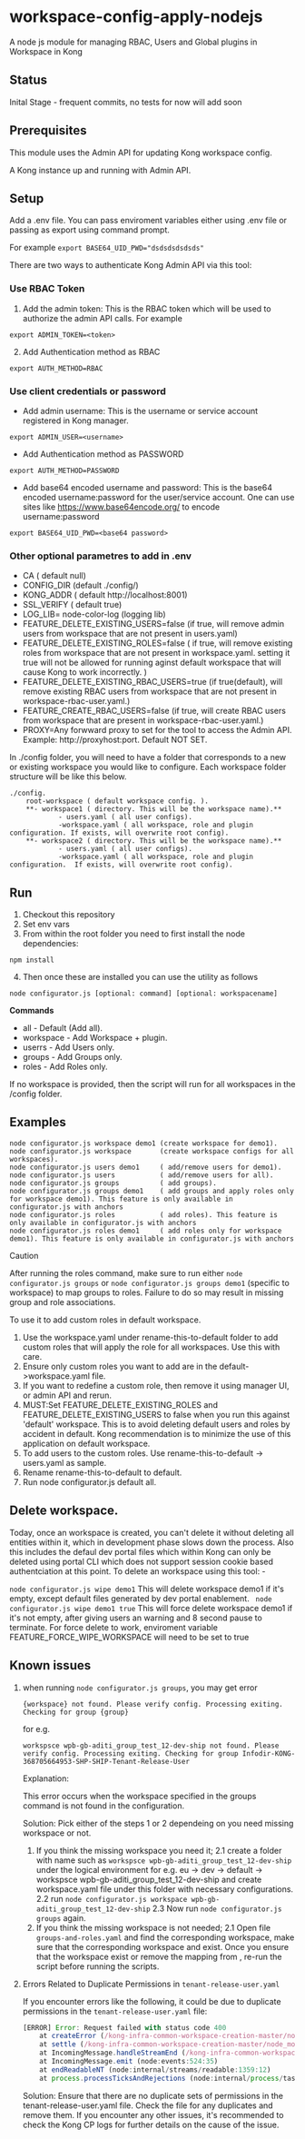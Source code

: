 # workspace-config-apply-nodejs

A node js module for managing RBAC, Users and Global plugins in Workspace in Kong

## Status
Inital Stage - frequent commits, no tests for now will add soon

## Prerequisites
This module uses the Admin API for updating Kong workspace config.

A Kong instance up and running with Admin API.


## Setup

Add a .env file. You can pass enviroment variables either using .env file or passing as export using command prompt.

For example `` export BASE64_UID_PWD="dsdsdsdsdsds"  ``

There are two ways to authenticate Kong Admin API via this tool:

### Use RBAC Token
1. Add the admin token: This is the RBAC token which will be used to authorize the admin API calls.
   For example
```
export ADMIN_TOKEN=<token>
```
2. Add Authentication method as RBAC
```
export AUTH_METHOD=RBAC
```

### Use client credentials or password

* Add admin username: This is the username or service account registered in Kong manager.
```
export ADMIN_USER=<username>
```
* Add Authentication method as PASSWORD
```
export AUTH_METHOD=PASSWORD
```
* Add base64 encoded username and password: This is the base64 encoded username:password for the user/service account. One can use sites like https://www.base64encode.org/ to encode username:password
```
export BASE64_UID_PWD=<base64 password>
```

### Other optional parametres to add in .env  

* CA ( default null)  
* CONFIG_DIR (default ./config/)   
* KONG_ADDR ( default http://localhost:8001)   
* SSL_VERIFY ( default true)  
* LOG_LIB= node-color-log (logging lib)  
* FEATURE_DELETE_EXISTING_USERS=false (if true, will remove admin users from workspace that are not present in users.yaml)  
* FEATURE_DELETE_EXISTING_ROLES=false ( if true, will remove existing roles from workspace that are not present in workspace.yaml. setting it true will not be allowed for running aginst default workspace that will cause Kong to work incorrectly. )
* FEATURE_DELETE_EXISTING_RBAC_USERS=true (if true(default), will remove existing RBAC users from workspace that are not present in workspace-rbac-user.yaml.)
* FEATURE_CREATE_RBAC_USERS=false (if true, will create RBAC users from workspace that are present in workspace-rbac-user.yaml.)
* PROXY=Any forwward proxy to set for the tool to access the Admin API. Example: http://proxyhost:port. Default NOT SET.


In ./config folder, you will need to have a folder that corresponds to a new or existing workspace you would like to configure. Each workspace folder structure will be like this below.  

```
./config.  
	root-workspace ( default workspace config. ).   
	**- workspace1 ( directory. This will be the workspace name).**     
			- users.yaml ( all user configs).   
			-workspace.yaml ( all workspace, role and plugin configuration. If exists, will overwrite root config).  
	**- workspace2 ( directory. This will be the workspace name).**
			- users.yaml ( all user configs).    
			-workspace.yaml ( all workspace, role and plugin configuration.  If exists, will overwrite root config).   
```

## Run

1. Checkout this repository
2. Set env vars
3. From within the root folder you need to first install the node dependencies:

```
npm install
````

4. Then once these are installed you can use the utility as follows

```
node configurator.js [optional: command] [optional: workspacename]
````
**Commands**

* all       - Default (Add all). 
* workspace - Add Workspace + plugin. 
* userrs    - Add Users only.
* groups    - Add Groups only.  
* roles     - Add Roles only.  

If no workspace is provided, then the script will run for all workspaces in the /config folder.

## Examples

```
node configurator.js workspace demo1 (create workspace for demo1).    
node configurator.js workspace       (create workspace configs for all workspaces).   
node configurator.js users demo1     ( add/remove users for demo1).   
node configurator.js users           ( add/remove users for all).   
node configurator.js groups  	     ( add groups).   
node configurator.js groups demo1    ( add groups and apply roles only for workspace demo1). This feature is only available in configurator.js with anchors
node configurator.js roles  	     ( add roles). This feature is only available in configurator.js with anchors
node configurator.js roles demo1     ( add roles only for workspace demo1). This feature is only available in configurator.js with anchors
```
> [!CAUTION]  
> After running the roles command, make sure to run either `node configurator.js groups` or `node configurator.js groups demo1` (specific to workspace) to map groups to roles. Failure to do so may result in missing group and role associations. 

To use it to add custom roles in default workspace.

1. Use the workspace.yaml under rename-this-to-default folder to add custom roles that will apply the role for all workspaces. Use this with care.
2. Ensure only custom roles you want to add are in the default->workspace.yaml file.
3. If you want to redefine a custom role, then remove it using manager UI, or admin API and rerun. 
4. MUST:Set FEATURE_DELETE_EXISTING_ROLES and FEATURE_DELETE_EXISTING_USERS to false when you run this against 'default' workspace. This is to avoid deleting default users and roles by accident in default. Kong recommendation is to minimize the use of this application on default workspace.
5. To add users to the custom roles. Use rename-this-to-default -> users.yaml as sample.  
6. Rename rename-this-to-default to default.
7. Run node configurator.js default all.

## Delete workspace.
Today, once an workspace is created, you can't delete it without deleting all entities within it, which in development phase slows down the process.
Also this includes the defaul dev portal files which within Kong can only be deleted using portal CLI which does not support session cookie based authentciation at this point.
To delete an workspace using this tool: -

``` node configurator.js wipe demo1 ``` This will delete workspace demo1 if it's empty, except default files generated by dev portal enablement.
``` node configurator.js wipe demo1 true``` This will force delete workspace demo1 if it's not empty, after giving users an warning and 8 second pause to terminate.
For force delete to work, enviroment variable FEATURE_FORCE_WIPE_WORKSPACE will need to be set to true

## Known issues

1. when running `node configurator.js groups`, you may get error

    `{workspace} not found. Please verify config. Processing exiting. Checking for group {group}`

    for e.g.

    `workspsce wpb-gb-aditi_group_test_12-dev-ship not found. Please verify config. Processing exiting. Checking for group Infodir-KONG-368705664953-SHP-SHIP-Tenant-Release-User`

	Explanation:

    This error occurs when the workspace specified in the groups command is not found in the configuration. 


	Solution:  Pick either of the steps 1 or 2 dependeing on you need missing workspace or not. 

	1. If you think the missing workspace you need it;
        2.1 create a folder with name such as `workspsce wpb-gb-aditi_group_test_12-dev-ship` under the logical environment for e.g. eu -> dev -> default -> workspsce wpb-gb-aditi_group_test_12-dev-ship and create workspace.yaml file under this folder with necessary configurations.
        2.2 run `node configurator.js workspace wpb-gb-aditi_group_test_12-dev-ship`
        2.3 Now run `node configurator.js groups` again.
	2. If you think the missing workspace is not needed;
        2.1 Open file `groups-and-roles.yaml` and find the corresponding workspace, make sure that the corresponding workspace and exist. Once you ensure that the workspace exist or remove the mapping from , re-run the script
    before running the scripts. 

2. Errors Related to Duplicate Permissions in `tenant-release-user.yaml`

	If you encounter errors like the following, it could be due to duplicate permissions in the `tenant-release-user.yaml` file:

	```javascript
	[ERROR] Error: Request failed with status code 400
		at createError (/kong-infra-common-workspace-creation-master/node_modules/axios/lib/core/createError.js:16:15)
		at settle (/kong-infra-common-workspace-creation-master/node_modules/axios/lib/core/settle.js:17:12)
		at IncomingMessage.handleStreamEnd (/kong-infra-common-workspace-creation-master/node_modules/axios/lib/adapters/http.js:269:11)
		at IncomingMessage.emit (node:events:524:35)
		at endReadableNT (node:internal/streams/readable:1359:12)
		at process.processTicksAndRejections (node:internal/process/task_queues:82:21)
	```
	Solution: Ensure that there are no duplicate sets of permissions in the tenant-release-user.yaml file. Check the file for any duplicates and remove them. If you encounter any other issues, it's recommended to check the Kong CP logs for further details on the cause of the issue.